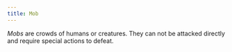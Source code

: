 ```yaml
---
title: Mob
---
```


_Mobs_ are crowds of humans or creatures. They can not be attacked directly and require special actions to defeat.
